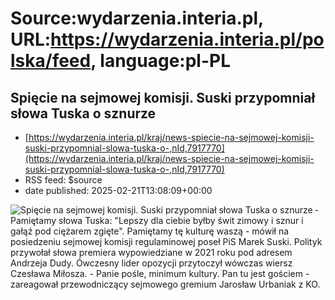 # Source:wydarzenia.interia.pl, URL:https://wydarzenia.interia.pl/polska/feed, language:pl-PL

## Spięcie na sejmowej komisji. Suski przypomniał słowa Tuska o sznurze
 - [https://wydarzenia.interia.pl/kraj/news-spiecie-na-sejmowej-komisji-suski-przypomnial-slowa-tuska-o-,nId,7917770](https://wydarzenia.interia.pl/kraj/news-spiecie-na-sejmowej-komisji-suski-przypomnial-slowa-tuska-o-,nId,7917770)
 - RSS feed: $source
 - date published: 2025-02-21T13:08:09+00:00

<p><a href="https://wydarzenia.interia.pl/kraj/news-spiecie-na-sejmowej-komisji-suski-przypomnial-slowa-tuska-o-,nId,7917770"><img src="https://i.iplsc.com/spiecie-na-sejmowej-komisji-suski-przypomnial-slowa-tuska-o/000KN98YXOKULFCF-C321.jpg" alt="Spięcie na sejmowej komisji. Suski przypomniał słowa Tuska o sznurze" align="left" /></a>- Pamiętamy słowa Tuska: &quot;Lepszy dla ciebie byłby świt zimowy i sznur i gałąź pod ciężarem zgięte&quot;. Pamiętamy tę kulturę waszą - mówił na posiedzeniu sejmowej komisji regulaminowej poseł PiS Marek Suski. Polityk przywołał słowa premiera wypowiedziane w 2021 roku pod adresem Andrzeja Dudy. Ówczesny lider opozycji przytoczył wówczas wiersz Czesława Miłosza. - Panie pośle, minimum kultury. Pan tu jest gościem - zareagował przewodniczący sejmowego gremium Jarosław Urbaniak z KO.</p><br clear="all" />

